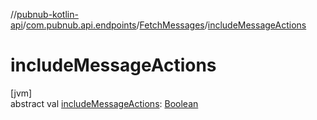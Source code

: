 //[pubnub-kotlin-api](../../../index.md)/[com.pubnub.api.endpoints](../index.md)/[FetchMessages](index.md)/[includeMessageActions](include-message-actions.md)

# includeMessageActions

[jvm]\
abstract val [includeMessageActions](include-message-actions.md): [Boolean](https://kotlinlang.org/api/core/kotlin-stdlib/kotlin/-boolean/index.html)
